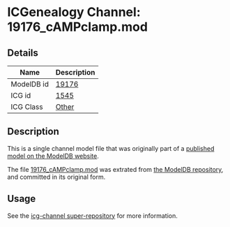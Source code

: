 # ICGenealogy Channel: 19176\_cAMPclamp.mod

## Details

Name | Description
---- | -----------
ModelDB id | [19176](http://senselab.med.yale.edu/ModelDB/ShowModel.cshtml?model=19176)
ICG id | [1545](http://icg.neurotheory.ox.ac.uk/channels/other/1545)
ICG Class | [Other](http://icg.neurotheory.ox.ac.uk/channels/other)

## Description

This is a single channel model file that was originally part of a [published model on the ModelDB website](http://senselab.med.yale.edu/mModelDB/ShowModel.cshtml?model=19176).

The file [19176\_cAMPclamp.mod](19176_cAMPclamp.mod) was extrated from [the ModelDB repository](http://senselab.med.yale.edu/ModelDB/ShowModel.cshtml?model=19176), and committed in its original form.

## Usage

See the [icg-channel super-repository](https://github.com/icgenealogy/icg-channels) for more information.
